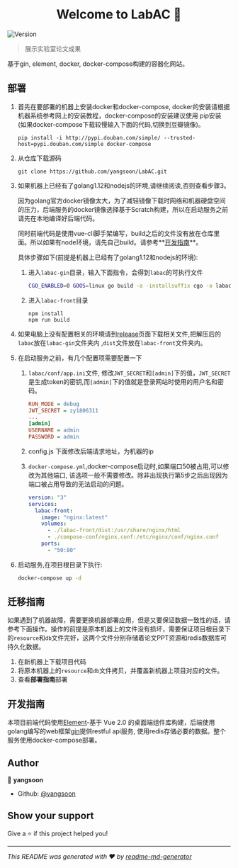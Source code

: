 <h1 align="center">Welcome to LabAC 👋</h1>
<p>
  <img alt="Version" src="https://img.shields.io/badge/version-1.0-blue.svg?cacheSeconds=2592000" />
</p>

> 展示实验室论文成果

基于gin, element, docker, docker-compose构建的容器化网站。

## 部署

1. 首先在要部署的机器上安装docker和docker-compose, docker的安装请根据机器系统参考网上的安装教程，docker-compose的安装建议使用 pip安装 (如果docker-compose下载较慢输入下面的代码,切换到豆瓣镜像)。

   ```shell
   pip install -i http://pypi.douban.com/simple/ --trusted-host=pypi.douban.com/simple docker-compose
   ```

2. 从仓库下载源码

   ```
   git clone https://github.com/yangsoon/LabAC.git
   ```

3. 如果机器上已经有了golang1.12和nodejs的环境,请继续阅读,否则查看步骤3。

   因为golang官方docker镜像太大，为了减轻镜像下载时网络和机器硬盘空间的压力，后端服务的docker镜像选择基于Scratch构建，所以在启动服务之前请先在本地编译好后端代码。

   同时前端代码是使用vue-cli脚手架编写，build之后的文件没有放在仓库里面。所以如果有node环境，请先自己build。请参考**[开发指南](#开发指南)**。

   具体步骤如下(前提是机器上已经有了golang1.12和nodejs的环境):

   1. 进入`labac-gin`目录，输入下面指令，会得到`labac`的可执行文件

      ```sh
      CGO_ENABLED=0 GOOS=linux go build -a -installsuffix cgo -o labac .
      ```

   2. 进入`labac-front`目录

      ```
      npm install
      npm run build
      ```

4. 如果电脑上没有配置相关的环境请到[release](https://github.com/yangsoon/LabAC/releases)页面下载相关文件,把解压后的`labac`放在`labac-gin`文件夹内 ,`dist`文件放在`labac-front`文件夹内。

5. 在启动服务之前，有几个配置项需要配置一下

   1. `labac/conf/app.ini`文件, 修改`JWT_SECRET`和`[admin]`下的值，`JWT_SECRET`是生成token的密钥,而`[admin]`下的值就是登录网站时使用的用户名和密码。

      ```ini
      RUN_MODE = debug
      JWT_SECRET = zy1806311 
      ...
      [admin]
      USERNAME = admin
      PASSWORD = admin
      ```

   2. config.js 下面修改后端请求地址，为机器的ip

   3. `docker-compose.yml`,docker-compose启动时,如果端口50被占用,可以修改为其他端口, 该选项一般不需要修改。除非出现执行第5步之后出现因为端口被占用导致的无法启动的问题。

      ```yml
      version: "3"
      services:
        labac-front:
          image: "nginx:latest"
          volumes:
            - ./labac-front/dist:/usr/share/nginx/html
            - ./compose-conf/nginx.conf:/etc/nginx/conf/nginx.conf
          ports:
            - "50:80"
      ```

6. 启动服务,在项目根目录下执行:

   ```sh
   docker-compose up -d
   ```

## 迁移指南

如果遇到了机器故障，需要更换机器部署应用，但是又要保证数据一致性的话，请参考下面操作。操作的前提是原本机器上的文件没有损坏，需要保证项目根目录下的`resource`和`db`文件完好，这两个文件分别存储着论文PPT资源和redis数据库可持久化数据。

1. 在新机器上下载项目代码
2. 将原本机器上的`resource`和`db`文件拷贝，并覆盖新机器上项目对应的文件。
3. 查看**部署指南**部署

## 开发指南

本项目前端代码使用[Element](https://element.eleme.cn/#/zh-CN)-基于 Vue 2.0 的桌面端组件库构建，后端使用golang编写的web框架[gin](https://gin-gonic.com/)提供restful api服务, 使用redis存储必要的数据。整个服务使用docker-compose部署。


## Author

👤 **yangsoon**

* Github: [@yangsoon](https://github.com/yangsoon)

## Show your support

Give a ⭐️ if this project helped you!

***
_This README was generated with ❤️ by [readme-md-generator](https://github.com/kefranabg/readme-md-generator)_